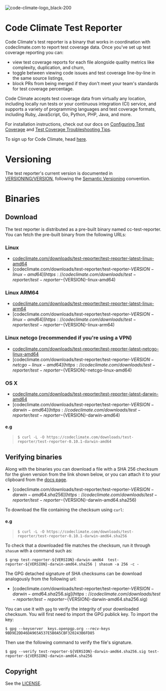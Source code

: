 ![code-climate-logo_black-200](https://user-images.githubusercontent.com/18341459/47682820-32937480-db93-11e8-9d81-e5052a22453b.png)

# Code Climate Test Reporter

Code Climate's test reporter is a binary that works in coordination with codeclimate.com to report test coverage data. Once you've set up test coverage reporting you can:
* view test coverage reports for each file alongside quality metrics like complexity, duplication, and churn,
* toggle between viewing code issues and test coverage line-by-line in the same source listings,
* block PRs from being merged if they don't meet your team's standards for test coverage percentage.

Code Climate accepts test coverage data from virtually any location, including locally run tests or your continuous integration (CI) service, and supports a variety of programming languages and test coverage formats, including Ruby, JavaScript, Go, Python, PHP, Java, and more.

For installation instructions, check out our docs on [Configuring Test Coverage](https://docs.codeclimate.com/docs/configuring-test-coverage) and [Test Coverage Troubleshooting Tips](https://docs.codeclimate.com/docs/test-coverage-troubleshooting-tips).

To sign up for Code Climate, head [here](https://codeclimate.com/quality/pricing/).

# Versioning
The test reporter's current version is documented in [VERSIONING/VERSION](https://github.com/codeclimate/test-reporter/blob/master/VERSIONING/VERSION), following the [Semantic Versioning](https://semver.org/) convention.

# Binaries

## Download
The test reporter is distributed as a pre-built binary named cc-test-reporter. You can fetch the pre-built binary from the following URLs:

### Linux
- [codeclimate.com/downloads/test-reporter/test-reporter-latest-linux-amd64](https://codeclimate.com/downloads/test-reporter/test-reporter-latest-linux-amd64)
- [codeclimate.com/downloads/test-reporter/test-reporter-${VERSION}-linux-amd64](https://codeclimate.com/downloads/test-reporter/test-reporter-${VERSION}-linux-amd64)

### Linux ARM64
- [codeclimate.com/downloads/test-reporter/test-reporter-latest-linux-arm64](https://codeclimate.com/downloads/test-reporter/test-reporter-latest-linux-arm64)
- [codeclimate.com/downloads/test-reporter/test-reporter-${VERSION}-linux-amd64](https://codeclimate.com/downloads/test-reporter/test-reporter-${VERSION}-linux-arm64)

### Linux netcgo (recommended if you're using a VPN)
- [codeclimate.com/downloads/test-reporter/test-reporter-latest-netcgo-linux-amd64](https://codeclimate.com/downloads/test-reporter/test-reporter-latest-netcgo-linux-amd64)
- [codeclimate.com/downloads/test-reporter/test-reporter-${VERSION}-netcgo-linux-amd64](https://codeclimate.com/downloads/test-reporter/test-reporter-${VERSION}-netcgo-linux-amd64)

### OS X
- [codeclimate.com/downloads/test-reporter/test-reporter-latest-darwin-amd64](https://codeclimate.com/downloads/test-reporter/test-reporter-latest-darwin-amd64)
- [codeclimate.com/downloads/test-reporter/test-reporter-${VERSION}-darwin-amd64](https://codeclimate.com/downloads/test-reporter/test-reporter-${VERSION}-darwin-amd64)


#### e.g
>```console
>$ curl -L -O https://codeclimate.com/downloads/test-reporter/test-reporter-0.10.1-darwin-amd64
>```

## Verifying binaries

Along with the binaries you can download a file with a SHA 256 checksum for the given version from the link shown below, or you can attach it to your clipboard from the [docs page](https://docs.codeclimate.com/docs/configuring-test-coverage#locations-of-pre-built-binaries).

- [codeclimate.com/downloads/test-reporter/test-reporter-${VERSION}-darwin-amd64.sha256](https://codeclimate.com/downloads/test-reporter/test-reporter-${VERSION}-darwin-amd64.sha256)

To download the file containing the checksum using `curl`:
#### e.g
>```console
>$ curl -L -O https://codeclimate.com/downloads/test-reporter/test-reporter-0.10.1-darwin-amd64.sha256
>```

To check that a downloaded file matches the checksum, run it through `shasum` with a command such as:

```console
$ grep test-reporter-${VERSION}-darwin-amd64  test-reporter-${VERSION}-darwin-amd64.sha256 | shasum -a 256 -c -
```

The GPG detached signature of SHA checksums can be download analogously from the following url:

- [codeclimate.com/downloads/test-reporter/test-reporter-${VERSION}-darwin-amd64.sha256.sig](https://codeclimate.com/downloads/test-reporter/test-reporter-${VERSION}-darwin-amd64.sha256.sig)

You can use it with `gpg` to verify the integrity of your downloaded checksum. You will first need to import
the GPG publick key. To import the key:

```console
$ gpg --keyserver  keys.openpgp.org --recv-keys 9BD9E2DD46DA965A537E5B0A5CBF320243B6FD85
```

Then use the following command to verify the file's signature.

```console
$ gpg --verify test-reporter-${VERSION}-darwin-amd64.sha256.sig test-reporter-${VERSION}-darwin-amd64.sha256
```

## Copyright

See the [LICENSE](https://github.com/codeclimate/test-reporter/blob/master/LICENSE).
